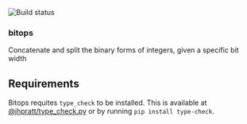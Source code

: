 ![Build status](https://api.travis-ci.org/palnet/bitops.svg)

### bitops

Concatenate and split the binary forms of integers, given a specific bit width

## Requirements

Bitops requites `type_check` to be installed. This is available at [@jhpratt/type_check.py](https://github.com/jhpratt/type_check.py) or by running `pip install type-check`.
